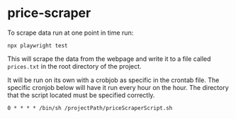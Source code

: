 # price-scraper

To scrape data run at one point in time run:

`npx playwright test`

This will scrape the data from the webpage and write it to a file called `prices.txt` in the root directory of the project.

It will be run on its own with a crobjob as specific in the crontab file. The specific cronjob below will have it run every hour on the hour. The directory that the script located must be specified correctly.

`0 * * * * /bin/sh /projectPath/priceScraperScript.sh`
